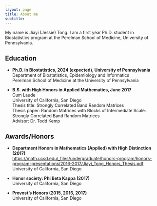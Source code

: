 ```yaml
---
layout: page
title: About me
subtitle: 
---
```


My name is Jiayi (Jessie) Tong. I am a first year Ph.D. student in Biostatistics program at the Perelman School of Medicine, University of Pennsylvania.


Education  
-----------


- **Ph.D. in Biostatistics, 2024 (expected), University of Pennsylvania**  
  Department of Biostatistics, Epidemiology and Informatics  
  Perelman School of Medicine at the University of Pennsylvania  


- **B.S. with High Honors in Applied Mathematics, June 2017**  
  Cum Laude  
  University of California, San Diego  
  Thesis title: Strongly Correlated Band Random Matrices  
  Thesis paper: Random Matrices with Blocks of Intermediate Scale: Strongly Correlated Band Random Matrices  
  Advisor: Dr. Todd Kemp  



Awards/Honors  
-----------


- **Department Honors in Mathematics (Applied) with High Distinction (2017)**   
  https://math.ucsd.edu/_files/undergraduate/honors-program/honors-program-presentations/2016-2017/Jiayi_Tong_Honors_Thesis.pdf  
  University of California, San Diego

- **Honor society: Phi Beta Kappa (2017)**  
  University of California, San Diego

- **Provost’s Honors (2015, 2016, 2017)**  
  University of California, San Diego





